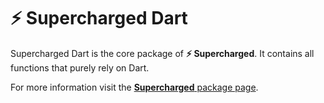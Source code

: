 # ⚡️ Supercharged Dart

Supercharged Dart is the core package of **⚡️ Supercharged**. It contains all functions that purely rely on Dart.

For more information visit the [**Supercharged** package page](https://pub.dev/packages/supercharged).